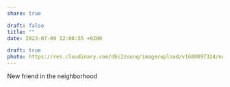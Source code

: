 ```yaml
---
share: true

draft: false
title: ""
date: 2023-07-09 12:08:55 +0200

draft: true
photo: https://res.cloudinary.com/dbi2zounq/image/upload/v1688897324/noe8yxvvy0ayai1jqkfy.jpg
---
```


New friend in the neighborhood
